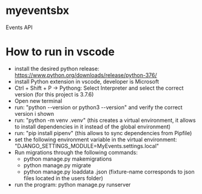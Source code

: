 # myeventsbx
Events API

# How to run in vscode
* install the desired python release: https://www.python.org/downloads/release/python-376/
* install Python extension in vscode, developer is Microsoft
* Ctrl + Shift + P -> Pythong: Select Interpreter and select the correct version (for this project is 3.7.6)
* Open new terminal
* run: "python --version or python3 --version" and verify the correct version i shown
* run: "python -m venv .venv" (this creates a virtual environment, it allows to install dependencies in it instead of the global environment)
* run: "pip install pipenv" (this allows to sync dependencies from Pipfile)
* set the following environment variable in the virtual environment: "DJANGO_SETTINGS_MODULE=MyEvents.settings.local"
* Run migrations through the following commands:
	* python manage.py makemigrations
	* python manage.py migrate
	* python manage.py loaddata <fixture-name>.json (fixture-name corresponds to json files located in the users folder)
* run the program: python manage.py runserver